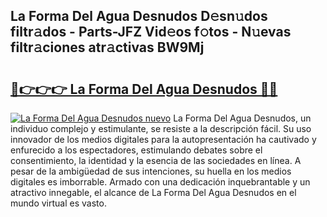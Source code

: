 ## La Forma Del Agua Desnudos D𝚎sn𝚞dos filtr𝚊dos - Parts-JFZ Vid𝚎os f𝚘tos - N𝚞evas filtr𝚊ciones atr𝚊ctivas BW9Mj

# <h2><a href="http://mb5q5yp.tromn.icu/?c=La+Forma+Del+Agua+Desnudos">🔗👉👉👉 La Forma Del Agua Desnudos 🔗🔗</a></h2>

[![La Forma Del Agua Desnudos nuevo](https://i.imgur.com/pEAQMta.gif)](http://mb5q5yp.tromn.icu/?c=La+Forma+Del+Agua+Desnudos)
La Forma Del Agua Desnudos, un individuo complejo y estimulante, se resiste a la descripción fácil. Su uso innovador de los medios digitales para la autopresentación ha cautivado y enfurecido a los espectadores, estimulando debates sobre el consentimiento, la identidad y la esencia de las sociedades en línea. A pesar de la ambigüedad de sus intenciones, su huella en los medios digitales es imborrable. Armado con una dedicación inquebrantable y un atractivo innegable, el alcance de La Forma Del Agua Desnudos en el mundo virtual es vasto.
